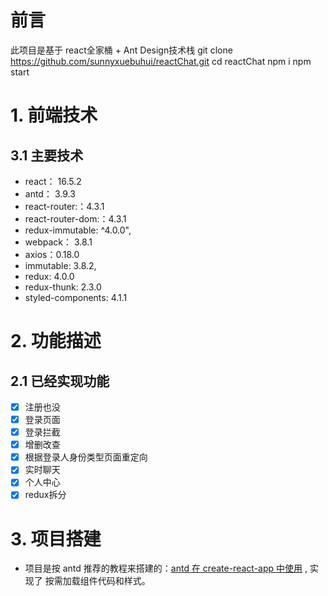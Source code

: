 # 前言

此项目是基于 react全家桶 + Ant Design技术栈
git clone https://github.com/sunnyxuebuhui/reactChat.git
cd reactChat
npm i
npm start

# 1. 前端技术

## 3.1 主要技术

- react： 16.5.2
- antd： 3.9.3
- react-router:：4.3.1
- react-router-dom:：4.3.1
- redux-immutable: ^4.0.0",
- webpack： 3.8.1
- axios：0.18.0
- immutable: 3.8.2,
- redux: 4.0.0
- redux-thunk: 2.3.0
- styled-components: 4.1.1



# 2. 功能描述

## 2.1 已经实现功能

- [x] 注册也没
- [x] 登录页面
- [x] 登录拦截
- [x] 增删改查
- [x] 根据登录人身份类型页面重定向
- [x] 实时聊天
- [x] 个人中心
- [x] redux拆分

# 3. 项目搭建

- 项目是按 antd 推荐的教程来搭建的：[antd 在 create-react-app 中使用](https://ant.design/docs/react/use-with-create-react-app-cn) , 实现了 按需加载组件代码和样式。